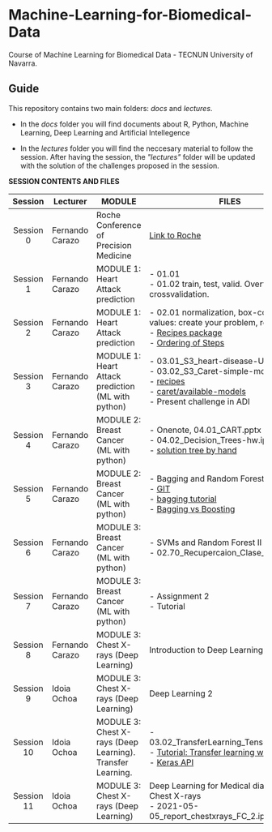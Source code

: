 # Machine-Learning-for-Biomedical-Data

Course of Machine Learning for Biomedical Data - TECNUN University of Navarra.

## Guide

This repository contains two main folders: *docs* and *lectures*.

- In the *docs* folder you will find documents about R, Python, Machine Learning, Deep Learning and Artificial Intellegence

- In the *lectures* folder you will find the neccesary material to follow the session. After having the session,  the *"lectures"* folder will be updated with the solution of the challenges proposed in the session.

**SESSION CONTENTS AND FILES**


| Session    | Lecturer | MODULE    | FILES                                                         |
| :----------------: | --- | -------------|------------------------------------------------------------------------------------------------------------------------------------------------------------------------------------------------------ |
| Session 0 | Fernando Carazo | Roche Conference of Precision Medicine | [Link to Roche](https://www.institutoroche.es/static/jornadas/archivos/programa-fjd-17-virtual.pdf) |
| Session 1  | Fernando Carazo | MODULE 1: Heart Attack prediction | - 01.01 <br> - 01.02 train, test, valid. Overfitting. crossvalidation.|
| Session 2  | Fernando Carazo | MODULE 1: Heart Attack prediction | - 02.01 normalization, box-cox, missing values: create your problem, recipes <br> - [Recipes package](https://recipes.tidymodels.org/reference/index.html) <br> - [Ordering of Steps](https://recipes.tidymodels.org/articles/Ordering.html)|
| Session 3  | Fernando Carazo | MODULE 1: Heart Attack prediction (ML with python)| - 03.01_S3_heart-disease-UCI-hw.Rmd<br> - 03.02_S3_Caret-simple-model_COX2 <br> - [recipes](https://recipes.tidymodels.org/reference/index.html)<br>- [caret/available-models](http://topepo.github.io/caret/available-models.html)   <br> - Present challenge in ADI               |
| Session 4  | Fernando Carazo | MODULE 2: Breast Cancer (ML with python) | - Onenote, 04.01_CART.pptx <br> - 04.02_Decision_Trees-hw.ipynb <br> - [solution tree by hand](https://www.cienciadedatos.net/documentos/33_arboles_de_prediccion_bagging_random_forest_boosting#Creaci%C3%B3n_paso_a_paso_de_un_%C3%A1rbol_CART)|
| Session 5  | Fernando Carazo | MODULE 2: Breast Cancer (ML with python) | - Bagging and Random Forest <br>- [GIT](http://git-scm.com/) <br>- [bagging tutorial](https://bradleyboehmke.github.io/HOML/bagging.html) <br> - [Bagging vs Boosting](https://towardsdatascience.com/ensemble-learning-bagging-boosting-3098079e5422)|
| Session 6  | Fernando Carazo | MODULE 3: Breast Cancer (ML with python) | - SVMs and Random Forest II <br>- 02.70_Recupercaion_Clase_25mar|
| Session 7  | Fernando Carazo | MODULE 3: Breast Cancer (ML with python) | - Assignment 2 <br>- Tutorial|
| Session 8  | Fernando Carazo | MODULE 3: Chest X-rays (Deep Learning) | Introduction to Deep Learning|
| Session 9  | Idoia Ochoa | MODULE 3: Chest X-rays (Deep Learning) | Deep Learning 2|
| Session 10 | Idoia Ochoa | MODULE 3: Chest X-rays (Deep Learning). Transfer Learning. | - 03.02_TransferLearning_Tensorflow.ipynb <br>- [Tutorial: Transfer learning with CNNs](https://machinelearningmastery.com/how-to-use-transfer-learning-when-developing-convolutional-neural-network-models/) <br> - [Keras API](https://keras.io/api/applications/) |
| Session 11 | Idoia Ochoa | MODULE 3: Chest X-rays (Deep Learning) | Deep Learning for Medical diagnosis of Chest X-rays  <br>- 2021-05-05_report_chestxrays_FC_2.ipynb|
